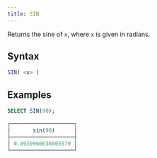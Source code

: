 ```yaml
---
title: SIN
---
```


Returns the sine of `x`, where `x` is given in radians.

## Syntax

```sql
SIN( <x> )
```

## Examples

```sql
SELECT SIN(90);

┌────────────────────┐
│       sin(90)      │
├────────────────────┤
│ 0.8939966636005579 │
└────────────────────┘
```